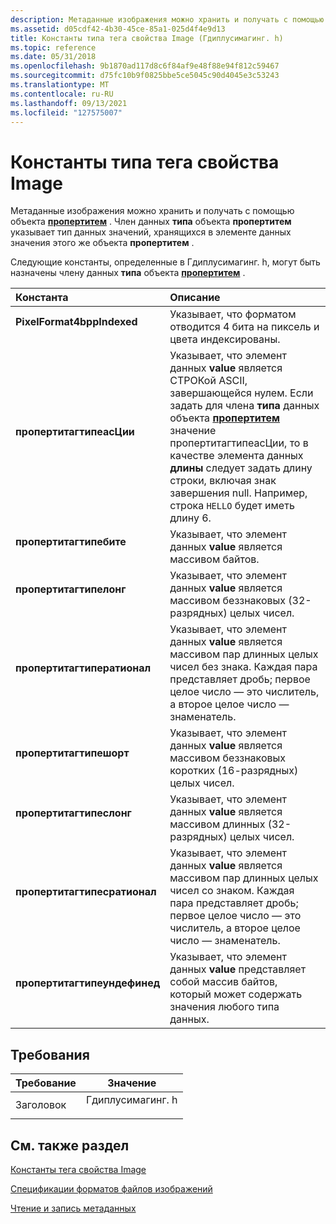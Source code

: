 ```yaml
---
description: Метаданные изображения можно хранить и получать с помощью объекта Пропертитем. Член данных типа объекта Пропертитем указывает тип данных значений, хранящихся в элементе данных значения этого же объекта Пропертитем.
ms.assetid: d05cdf42-4b30-45ce-85a1-025d4f4e9d13
title: Константы типа тега свойства Image (Гдиплусимагинг. h)
ms.topic: reference
ms.date: 05/31/2018
ms.openlocfilehash: 9b1870ad117d8c6f84af9e48f88e94f812c59467
ms.sourcegitcommit: d75fc10b9f0825bbe5ce5045c90d4045e3c53243
ms.translationtype: MT
ms.contentlocale: ru-RU
ms.lasthandoff: 09/13/2021
ms.locfileid: "127575007"
---
```

# <a name="image-property-tag-type-constants"></a>Константы типа тега свойства Image

Метаданные изображения можно хранить и получать с помощью объекта [**пропертитем**](/windows/win32/api/gdiplusimaging/nl-gdiplusimaging-propertyitem) . Член данных **типа** объекта **пропертитем** указывает тип данных значений, хранящихся в элементе данных значения этого же объекта **пропертитем** .

Следующие константы, определенные в Гдиплусимагинг. h, могут быть назначены члену данных **типа** объекта [**пропертитем**](/windows/win32/api/gdiplusimaging/nl-gdiplusimaging-propertyitem) .



| Константа                                                                                                                                                                                                                                 | Описание                                                                                                                                                                                                                                                                                                                                                                              |
|:-----------------------------------------------------------------------------------------------------------------------------------------------------------------------------------------------------------------------------------------|:-----------------------------------------------------------------------------------------------------------------------------------------------------------------------------------------------------------------------------------------------------------------------------------------------------------------------------------------------------------------------------------------|
| <span id="PixelFormat4bppIndexed"></span><span id="pixelformat4bppindexed"></span><span id="PIXELFORMAT4BPPINDEXED"></span><dl> <dt>**PixelFormat4bppIndexed**</dt> </dl>         | Указывает, что форматом отводится 4 бита на пиксель и цвета индексированы.<br/>                                                                                                                                                                                                                                                                                                                       |
| <span id="PropertyTagTypeASCII"></span><span id="propertytagtypeascii"></span><span id="PROPERTYTAGTYPEASCII"></span><dl> <dt>**пропертитагтипеасЦии**</dt> </dl>                 | Указывает, что элемент данных **value** является СТРОКой ASCII, завершающейся нулем. Если задать для члена **типа** данных объекта [**пропертитем**](/windows/win32/api/gdiplusimaging/nl-gdiplusimaging-propertyitem) значение пропертитагтипеасЦии, то в качестве элемента данных **длины** следует задать длину строки, включая знак завершения null. Например, строка `HELLO` будет иметь длину 6.<br/> |
| <span id="PropertyTagTypeByte"></span><span id="propertytagtypebyte"></span><span id="PROPERTYTAGTYPEBYTE"></span><dl> <dt>**пропертитагтипебите**</dt> </dl>                     | Указывает, что элемент данных **value** является массивом байтов.<br/>                                                                                                                                                                                                                                                                                                                |
| <span id="PropertyTagTypeLong"></span><span id="propertytagtypelong"></span><span id="PROPERTYTAGTYPELONG"></span><dl> <dt>**пропертитагтипелонг**</dt> </dl>                     | Указывает, что элемент данных **value** является массивом беззнаковых (32-разрядных) целых чисел.<br/>                                                                                                                                                                                                                                                                                      |
| <span id="PropertyTagTypeRational"></span><span id="propertytagtyperational"></span><span id="PROPERTYTAGTYPERATIONAL"></span><dl> <dt>**пропертитагтиператионал**</dt> </dl>     | Указывает, что элемент данных **value** является массивом пар длинных целых чисел без знака. Каждая пара представляет дробь; первое целое число — это числитель, а второе целое число — знаменатель.<br/>                                                                                                                                                                       |
| <span id="PropertyTagTypeShort"></span><span id="propertytagtypeshort"></span><span id="PROPERTYTAGTYPESHORT"></span><dl> <dt>**пропертитагтипешорт**</dt> </dl>                 | Указывает, что элемент данных **value** является массивом беззнаковых коротких (16-разрядных) целых чисел.<br/>                                                                                                                                                                                                                                                                                     |
| <span id="PropertyTagTypeSLONG"></span><span id="propertytagtypeslong"></span><span id="PROPERTYTAGTYPESLONG"></span><dl> <dt>**пропертитагтипеслонг**</dt> </dl>                 | Указывает, что элемент данных **value** является массивом длинных (32-разрядных) целых чисел.<br/>                                                                                                                                                                                                                                                                                        |
| <span id="PropertyTagTypeSRational"></span><span id="propertytagtypesrational"></span><span id="PROPERTYTAGTYPESRATIONAL"></span><dl> <dt>**пропертитагтипесратионал**</dt> </dl> | Указывает, что элемент данных **value** является массивом пар длинных целых чисел со знаком. Каждая пара представляет дробь; первое целое число — это числитель, а второе целое число — знаменатель.<br/>                                                                                                                                                                         |
| <span id="PropertyTagTypeUndefined"></span><span id="propertytagtypeundefined"></span><span id="PROPERTYTAGTYPEUNDEFINED"></span><dl> <dt>**пропертитагтипеундефинед**</dt> </dl> | Указывает, что элемент данных **value** представляет собой массив байтов, который может содержать значения любого типа данных. <br/>                                                                                                                                                                                                                                                                         |



## <a name="requirements"></a>Требования



| Требование | Значение |
|-------------------|---------------------------------------------------------------------------------------------|
| Заголовок<br/> | <dl> <dt>Гдиплусимагинг. h</dt> </dl> |



## <a name="see-also"></a>См. также раздел

<dl> <dt>

[Константы тега свойства Image](-gdiplus-constant-image-property-tag-constants.md)
</dt> <dt>

[Спецификации форматов файлов изображений](-gdiplus-constant-image-file-format-specifications.md)
</dt> <dt>

[Чтение и запись метаданных](-gdiplus-reading-and-writing-metadata-use.md)
</dt> </dl>

 

 
